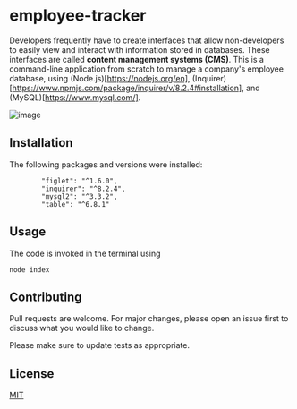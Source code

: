 # employee-tracker

Developers frequently have to create interfaces that allow non-developers to easily view and interact with information stored in databases. These interfaces are called **content management systems (CMS)**. This is a command-line application from scratch to manage a company's employee database, using (Node.js)[https://nodejs.org/en], (Inquirer)[https://www.npmjs.com/package/inquirer/v/8.2.4#installation], and (MySQL)[https://www.mysql.com/].

![image](https://github.com/l-antonello/employee-tracker/assets/122548483/348ca87e-6c82-4c3a-9761-ac85cb426bb7)

## Installation

The following packages and versions were installed:
```      "dotenv": "^16.1.4",
        "figlet": "^1.6.0",
        "inquirer": "^8.2.4",
        "mysql2": "^3.3.2",
        "table": "^6.8.1"
```
       
## Usage

The code is invoked in the terminal using
```
node index
```

## Contributing

Pull requests are welcome. For major changes, please open an issue first
to discuss what you would like to change.

Please make sure to update tests as appropriate.


## License

[MIT](https://choosealicense.com/licenses/mit/)
